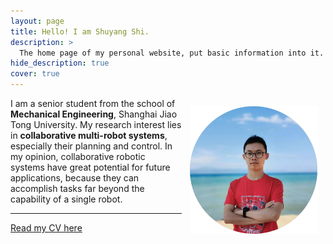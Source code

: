 ```yaml
---
layout: page
title: Hello! I am Shuyang Shi.
description: >
  The home page of my personal website, put basic information into it.
hide_description: true
cover: true
---
```

<img src="assets/icons/circle_head.png" style="zoom:26%; float:right; padding:50px;" />

I am a senior student from the school of **Mechanical Engineering**, Shanghai Jiao Tong University.
My research interest lies in **collaborative multi-robot systems**, especially their planning and
control.
In my opinion, collaborative robotic systems have great potential for future applications, because they can
accomplish tasks far beyond the capability of a single robot.

----

[Read my CV here](/files/CV_ssy_v0912.pdf)
